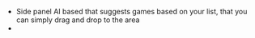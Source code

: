 * Side panel AI based that suggests games based on your list, that you can simply drag and drop to the area
* 